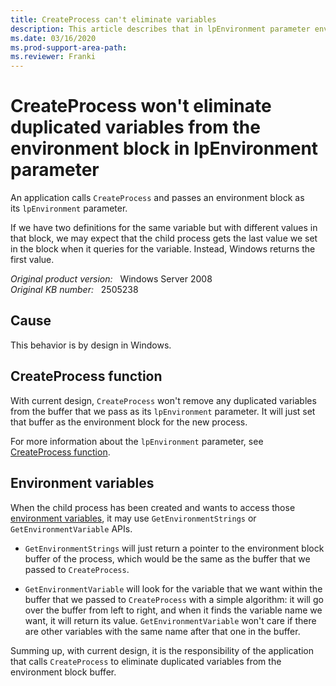 ```yaml
---
title: CreateProcess can't eliminate variables
description: This article describes that in lpEnvironment parameter environment block, CreateProcess won't eliminate duplicated variables. 
ms.date: 03/16/2020
ms.prod-support-area-path: 
ms.reviewer: Franki
---
```

# CreateProcess won't eliminate duplicated variables from the environment block in lpEnvironment parameter

An application calls `CreateProcess` and passes an environment block as its `lpEnvironment` parameter.

If we have two definitions for the same variable but with different values in that block, we may expect that the child process gets the last value we set in the block when it queries for the variable. Instead, Windows returns the first value.

_Original product version:_ &nbsp; Windows Server 2008  
_Original KB number:_ &nbsp; 2505238

## Cause

This behavior is by design in Windows.

## CreateProcess function

With current design, `CreateProcess` won't remove any duplicated variables from the buffer that we pass as its `lpEnvironment` parameter. It will just set that buffer as the environment block for the new process.

For more information about the `lpEnvironment` parameter, see [CreateProcess function](/windows/win32/api/processthreadsapi/nf-processthreadsapi-createprocessa).

## Environment variables

When the child process has been created and wants to access those [environment variables](/windows/win32/procthread/environment-variables), it may use `GetEnvironmentStrings` or `GetEnvironmentVariable` APIs.

- `GetEnvironmentStrings` will just return a pointer to the environment block buffer of the process, which would be the same as the buffer that we passed to `CreateProcess`.

- `GetEnvironmentVariable` will look for the variable that we want within the buffer that we passed to `CreateProcess` with a simple algorithm: it will go over the buffer from left to right, and when it finds the variable name we want, it will return its value. `GetEnvironmentVariable` won't care if there are other variables with the same name after that one in the buffer.

Summing up, with current design, it is the responsibility of the application that calls `CreateProcess` to eliminate duplicated variables from the environment block buffer.

